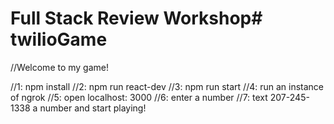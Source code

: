 # Full Stack Review Workshop# twilioGame

//Welcome to my game!

//1: npm install
//2: npm run react-dev
//3: npm run start
//4: run an instance of ngrok
//5: open localhost: 3000
//6: enter a number
//7: text 207-245-1338 a number and start playing!